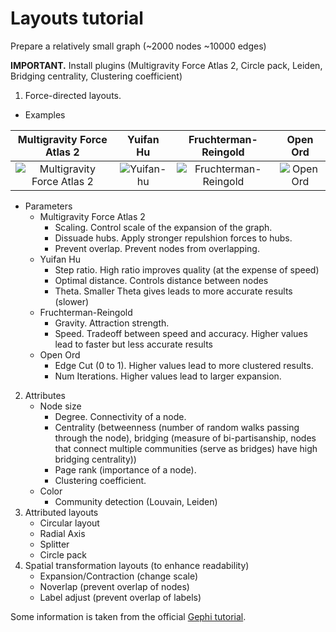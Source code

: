 # Layouts tutorial

Prepare a relatively small graph (~2000 nodes ~10000 edges)

**IMPORTANT.** Install plugins (Multigravity Force Atlas 2, Circle pack, Leiden, Bridging centrality, Clustering coefficient)

1. Force-directed layouts.

* Examples

Multigravity Force Atlas 2 |  Yuifan Hu | Fruchterman-Reingold | Open Ord
:-------------------------:|:-------------------------:|:-------------------------:|:-------------------------:
![Multigravity Force Atlas 2](https://raw.githubusercontent.com/mizvol/gephi-tutorials/master/Layouts/images/force-atlas.gif)  |  ![Yuifan-hu](https://raw.githubusercontent.com/mizvol/gephi-tutorials/master/Layouts/images/yifan-hu.gif) | ![Fruchterman-Reingold](https://raw.githubusercontent.com/mizvol/gephi-tutorials/master/Layouts/images/f-r.gif) | ![Open Ord](https://raw.githubusercontent.com/mizvol/gephi-tutorials/master/Layouts/images/openord.gif)

* Parameters
	* Multigravity Force Atlas 2 
		* Scaling. Control scale of the expansion of the graph. 
		* Dissuade hubs. Apply stronger repulshion forces to hubs.
		* Prevent overlap. Prevent nodes from overlapping.
	* Yuifan Hu
		* Step ratio. High ratio improves quality (at the expense of speed)
		* Optimal distance. Controls distance between nodes
		* Theta. Smaller Theta gives leads to more accurate results (slower)
	* Fruchterman-Reingold
		* Gravity. Attraction strength.
		* Speed. Tradeoff between speed and accuracy. Higher values lead to faster but less accurate results
	* Open Ord
		* Edge Cut (0 to 1). Higher values lead to more clustered results.
		* Num Iterations. Higher values lead to larger expansion.

2. Attributes
    * Node size
    	* Degree. Connectivity of a node.
    	* Centrality (betweenness (number of random walks passing through the node), bridging (measure of bi-partisanship, nodes that connect multiple communities (serve as bridges) have high bridging centrality))
    	* Page rank (importance of a node).
    	* Clustering coefficient.
    * Color
    	* Community detection (Louvain, Leiden)
3. Attributed layouts
    * Circular layout
    * Radial Axis
	* Splitter
	* Circle pack
4. Spatial transformation layouts (to enhance readability)
	* Expansion/Contraction (change scale)
	* Noverlap (prevent overlap of nodes)
	* Label adjust (prevent overlap of labels)

Some information is taken from the official [Gephi tutorial](https://gephi.org/users/tutorial-layouts/).
